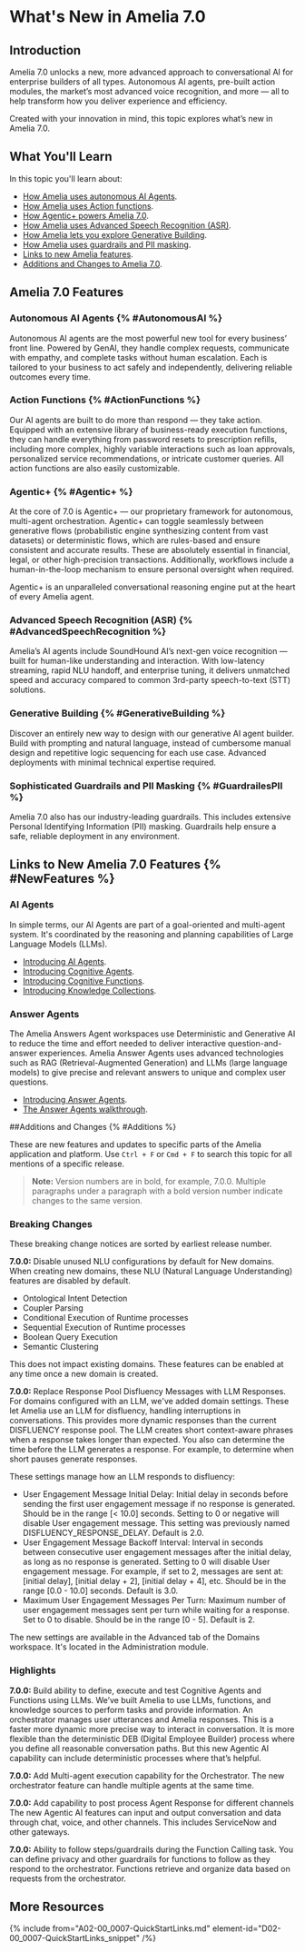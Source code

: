 # What's New in Amelia 7.0

## Introduction

Amelia 7.0 unlocks a new, more advanced approach to conversational AI for enterprise builders of all types. Autonomous AI agents, pre-built action modules, the market’s most advanced voice recognition, and more — all to help transform how you deliver experience and efficiency.

Created with your innovation in mind, this topic explores what’s new in Amelia 7.0.


## What You'll Learn

In this topic you'll learn about:

* [How Amelia uses autonomous AI Agents](#AutonomousAI).
* [How Amelia uses Action functions](#ActionFunctions).
* [How Agentic+ powers Amelia 7.0](#Agentic+).
* [How Amelia uses Advanced Speech Recognition (ASR)](#AdvancedSpeechRecognition).
* [How Amelia lets you explore Generative Building](#GenerativeBuilding).
* [How Amelia uses guardrails and PII masking](#GuardrailesPII).
* [Links to new Amelia features](#NewFeatures).
* [Additions and Changes to Amelia 7.0](#Additions).


## Amelia 7.0 Features

### Autonomous AI Agents {% #AutonomousAI %}

Autonomous AI agents are the most powerful new tool for every business’ front line. Powered by GenAI, they handle complex requests, communicate with empathy, and complete tasks without human escalation. Each is tailored to your business to act safely and independently, delivering reliable outcomes every time.


### Action Functions {% #ActionFunctions %}

Our AI agents are built to do more than respond — they take action. Equipped with an extensive library of business-ready execution functions, they can handle everything from password resets to prescription refills, including more complex, highly variable interactions such as loan approvals, personalized service recommendations, or intricate customer queries. All action functions are also easily customizable.


### Agentic+ {% #Agentic+ %}

At the core of 7.0 is Agentic+ — our proprietary framework for autonomous, multi-agent orchestration. Agentic+ can toggle seamlessly between generative flows (probabilistic engine synthesizing content from vast datasets) or deterministic flows, which are rules-based and ensure consistent and accurate results. These are absolutely essential in financial, legal, or other high-precision transactions. Additionally, workflows include a human-in-the-loop mechanism to ensure personal oversight when required.

Agentic+ is an unparalleled conversational reasoning engine put at the heart of every Amelia agent.


### Advanced Speech Recognition (ASR) {% #AdvancedSpeechRecognition %}

Amelia’s AI agents include SoundHound AI’s next-gen voice recognition — built for human-like understanding and interaction. With low-latency streaming, rapid NLU handoff, and enterprise tuning, it delivers unmatched speed and accuracy compared to common 3rd-party speech-to-text (STT) solutions.


### Generative Building {% #GenerativeBuilding %}

Discover an entirely new way to design with our generative AI agent builder. Build with prompting and natural language, instead of cumbersome manual design and repetitive logic sequencing for each use case. Advanced deployments with minimal technical expertise required.

### Sophisticated Guardrails and PII Masking {% #GuardrailesPII %}

Amelia 7.0 also has our industry-leading guardrails. This includes extensive Personal Identifying Information (PII) masking. Guardrails help ensure a safe, reliable deployment in any environment.



## Links to New Amelia 7.0 Features {% #NewFeatures %}

### AI Agents

In simple terms, our AI Agents are part of a goal-oriented and multi-agent system. It's coordinated by the reasoning and planning capabilities of Large Language Models (LLMs).

* [Introducing AI Agents](B03-11_0001-AI-Agents-Intro.md).
* [Introducing Cognitive Agents](B03-11_0101-Cognitive-Agents-Intro.md).
* [Introducing Cognitive Functions](B03-11_0201-Cognitive-Functions-Intro.md).
* [Introducing Knowledge Collections](B03-11_0301-Knowledge-Collections-Intro.md).

### Answer Agents

The Amelia Answers Agent workspaces use Deterministic and Generative AI to reduce the time and effort needed to deliver interactive question-and-answer experiences. Amelia Answer Agents uses advanced technologies such as RAG (Retrieval-Augmented Generation) and LLMs (large language models) to give precise and relevant answers to unique and complex user questions.

* [Introducing Answer Agents](B04-00_0001-Amelia-Ans-Intro.md).
* [The Answer Agents walkthrough](B04-00_0002-Amelia-Ans-Walk.md).



##Additions and Changes {% #Additions %}

These are new features and updates to specific parts of the Amelia application and platform.  Use `Ctrl + F` or `Cmd + F` to search this topic for all mentions of a specific release.

> **Note:** Version numbers are in bold, for example, 7.0.0. Multiple paragraphs under a paragraph with a bold version number indicate changes to the same version.

### Breaking Changes

These breaking change notices are sorted by earliest release number.

**7.0.0:** Disable unused NLU configurations by default for New domains. When creating new domains, these NLU (Natural Language Understanding) features are disabled by default.

* Ontological Intent Detection
* Coupler Parsing
* Conditional Execution of Runtime processes
* Sequential Execution of Runtime processes
* Boolean Query Execution
* Semantic Clustering

This does not impact existing domains. These features can be enabled at any time once a new domain is created.

**7.0.0:** Replace Response Pool Disfluency Messages with LLM Responses. For domains configured with an LLM, we've added domain settings. These let Amelia use an LLM for disfluency, handling interruptions in conversations. This provides more dynamic responses than the current DISFLUENCY response pool. The LLM creates short context-aware phrases when a response takes longer than expected. You also can determine the time before the LLM generates a response. For example, to determine when short pauses generate responses.

These settings manage how an LLM responds to disfluency:

* User Engagement Message Initial Delay: Initial delay in seconds before sending the first user engagement message if no response is generated. Should be in the range [< 10.0] seconds. Setting to 0 or negative will disable User engagement message. This setting was previously named DISFLUENCY_RESPONSE_DELAY. Default is 2.0.
* User Engagement Message Backoff Interval: Interval in seconds between consecutive user engagement messages after the initial delay, as long as no response is generated. Setting to 0 will disable User engagement message.  For example, if set to 2, messages are sent at: [initial delay], [initial delay + 2], [initial delay + 4], etc. Should be in the range [0.0 - 10.0] seconds. Default is 3.0.
* Maximum User Engagement Messages Per Turn: Maximum number of user engagement messages sent per turn while waiting for a response. Set to 0 to disable. Should be in the range [0 - 5]. Default is 2.

The new settings are available in the Advanced tab of the Domains workspace. It's located in the Administration module.



### Highlights

**7.0.0:** Build ability to define, execute and test Cognitive Agents and Functions using LLMs. We’ve built Amelia to use LLMs, functions, and knowledge sources to perform tasks and provide information. An orchestrator manages user utterances and Amelia responses. This is a faster more dynamic more precise way to interact in conversation. It is more flexible than the deterministic DEB (Digital Employee Builder) process where you define all reasonable conversation paths. But this new Agentic AI capability can include deterministic processes where that’s helpful.

**7.0.0:** Add Multi-agent execution capability for the Orchestrator. The new orchestrator feature can handle multiple agents at the same time.

**7.0.0:** Add capability to post process Agent Response for different channels The new Agentic AI features can input and output conversation and data through chat, voice, and other channels. This includes ServiceNow and other gateways.

**7.0.0:** Ability to follow steps/guardrails during the Function Calling task. You can define privacy and other guardrails for functions to follow as they respond to the orchestrator. Functions retrieve and organize data based on requests from the orchestrator.



## More Resources

{% include from="A02-00_0007-QuickStartLinks.md" element-id="D02-00_0007-QuickStartLinks_snippet" /%}
